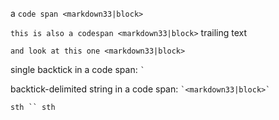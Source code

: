 a `code span <markdown33|block>`

`this is also a codespan <markdown33|block>` trailing text

`and look at this one <markdown33|block>`

single backtick in a code span: `` ` ``

backtick-delimited string in a code span: `` `<markdown33|block>` ``

`sth `` sth`
